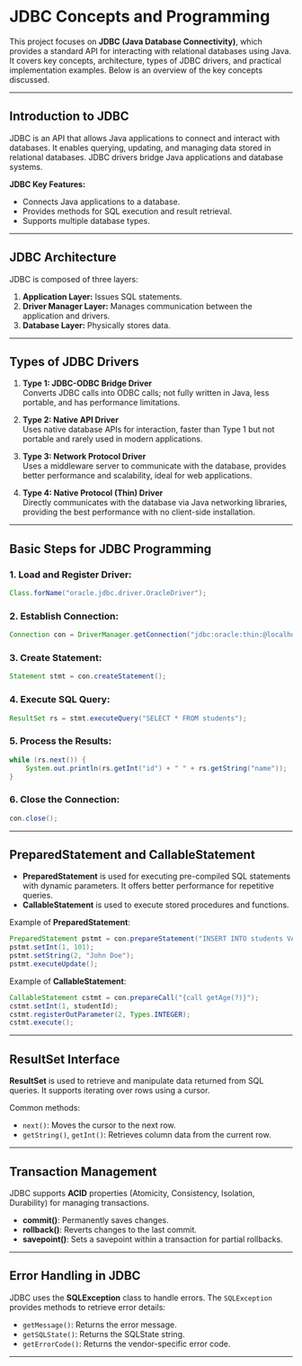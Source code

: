 # JDBC Concepts and Programming

This project focuses on **JDBC (Java Database Connectivity)**, which provides a standard API for interacting with relational databases using Java. It covers key concepts, architecture, types of JDBC drivers, and practical implementation examples. Below is an overview of the key concepts discussed.

---

## Introduction to JDBC
JDBC is an API that allows Java applications to connect and interact with databases. It enables querying, updating, and managing data stored in relational databases. JDBC drivers bridge Java applications and database systems.

**JDBC Key Features:**
- Connects Java applications to a database.
- Provides methods for SQL execution and result retrieval.
- Supports multiple database types.

---

## JDBC Architecture
JDBC is composed of three layers:
1. **Application Layer:** Issues SQL statements.
2. **Driver Manager Layer:** Manages communication between the application and drivers.
3. **Database Layer:** Physically stores data.

---

## Types of JDBC Drivers
1. **Type 1: JDBC-ODBC Bridge Driver**  
   Converts JDBC calls into ODBC calls; not fully written in Java, less portable, and has performance limitations.
   
2. **Type 2: Native API Driver**  
   Uses native database APIs for interaction, faster than Type 1 but not portable and rarely used in modern applications.

3. **Type 3: Network Protocol Driver**  
   Uses a middleware server to communicate with the database, provides better performance and scalability, ideal for web applications.

4. **Type 4: Native Protocol (Thin) Driver**  
   Directly communicates with the database via Java networking libraries, providing the best performance with no client-side installation.

---

## Basic Steps for JDBC Programming
### 1. Load and Register Driver:
```java
Class.forName("oracle.jdbc.driver.OracleDriver");
```

### 2. Establish Connection:
```java
Connection con = DriverManager.getConnection("jdbc:oracle:thin:@localhost:1521:xe", "username", "password");
```

### 3. Create Statement:
```java
Statement stmt = con.createStatement();
```

### 4. Execute SQL Query:
```java
ResultSet rs = stmt.executeQuery("SELECT * FROM students");
```

### 5. Process the Results:
```java
while (rs.next()) {
    System.out.println(rs.getInt("id") + " " + rs.getString("name"));
}
```

### 6. Close the Connection:
```java
con.close();
```

---

## PreparedStatement and CallableStatement
- **PreparedStatement** is used for executing pre-compiled SQL statements with dynamic parameters. It offers better performance for repetitive queries.
- **CallableStatement** is used to execute stored procedures and functions.

Example of **PreparedStatement**:
```java
PreparedStatement pstmt = con.prepareStatement("INSERT INTO students VALUES (?, ?)");
pstmt.setInt(1, 101);
pstmt.setString(2, "John Doe");
pstmt.executeUpdate();
```

Example of **CallableStatement**:
```java
CallableStatement cstmt = con.prepareCall("{call getAge(?)}");
cstmt.setInt(1, studentId);
cstmt.registerOutParameter(2, Types.INTEGER);
cstmt.execute();
```

---

## ResultSet Interface
**ResultSet** is used to retrieve and manipulate data returned from SQL queries. It supports iterating over rows using a cursor.

Common methods:
- `next()`: Moves the cursor to the next row.
- `getString()`, `getInt()`: Retrieves column data from the current row.

---

## Transaction Management
JDBC supports **ACID** properties (Atomicity, Consistency, Isolation, Durability) for managing transactions.

- **commit()**: Permanently saves changes.
- **rollback()**: Reverts changes to the last commit.
- **savepoint()**: Sets a savepoint within a transaction for partial rollbacks.

---

## Error Handling in JDBC
JDBC uses the **SQLException** class to handle errors. The `SQLException` provides methods to retrieve error details:
- `getMessage()`: Returns the error message.
- `getSQLState()`: Returns the SQLState string.
- `getErrorCode()`: Returns the vendor-specific error code.

---